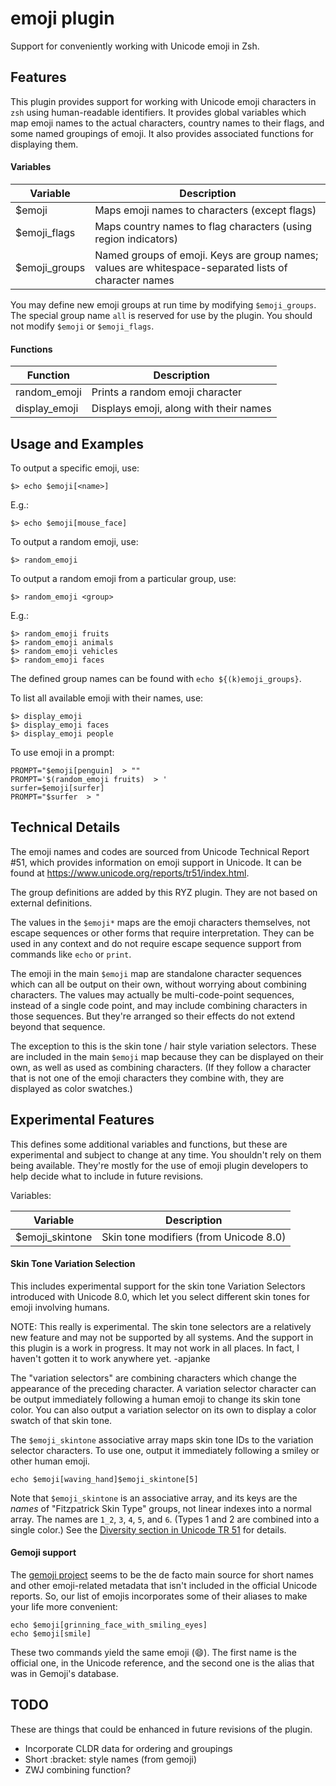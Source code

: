 # emoji plugin

Support for conveniently working with Unicode emoji in Zsh.

## Features

This plugin provides support for working with Unicode emoji characters in `zsh` using human-readable identifiers. It provides global variables which map emoji names to the actual characters, country names to their flags, and some named groupings of emoji. It also provides associated functions for displaying them.

#### Variables

Variable          | Description
----------------- | --------------------------------
  $emoji          | Maps emoji names to characters (except flags)
  $emoji_flags    | Maps country names to flag characters (using region indicators)
  $emoji_groups   | Named groups of emoji. Keys are group names; values are whitespace-separated lists of character names

You may define new emoji groups at run time by modifying `$emoji_groups`. The special group name `all` is reserved for use by the plugin. You should not modify `$emoji` or `$emoji_flags`.

#### Functions

Function         | Description
---------------- | -------------------------------
  random_emoji   | Prints a random emoji character
  display_emoji  | Displays emoji, along with their names

## Usage and Examples

To output a specific emoji, use:
```
$> echo $emoji[<name>]
```
E.g.:
```
$> echo $emoji[mouse_face]
```

To output a random emoji, use:
```
$> random_emoji
```
To output a random emoji from a particular group, use:
```
$> random_emoji <group>
```
E.g.:
```
$> random_emoji fruits
$> random_emoji animals
$> random_emoji vehicles
$> random_emoji faces
```

The defined group names can be found with `echo ${(k)emoji_groups}`.

To list all available emoji with their names, use:
```
$> display_emoji
$> display_emoji faces
$> display_emoji people
```

To use emoji in a prompt:
```
PROMPT="$emoji[penguin]  > ""
PROMPT='$(random_emoji fruits)  > '
surfer=$emoji[surfer]
PROMPT="$surfer  > "
```

##  Technical Details

The emoji names and codes are sourced from Unicode Technical Report \#51, which provides information on emoji support in Unicode. It can be found at https://www.unicode.org/reports/tr51/index.html.

The group definitions are added by this RYZ plugin. They are not based on external definitions.

The values in the `$emoji*` maps are the emoji characters themselves, not escape sequences or other forms that require interpretation. They can be used in any context and do not require escape sequence support from commands like `echo` or `print`.

The emoji in the main `$emoji` map are standalone character sequences which can all be output on their own, without worrying about combining characters. The values may actually be multi-code-point sequences, instead of a single code point, and may include combining characters in those sequences. But they're arranged so their effects do not extend beyond that sequence.

The exception to this is the skin tone / hair style variation selectors. These are included in the main `$emoji` map because they can be displayed on their own, as well as used as combining characters. (If they follow a character that is not one of the emoji characters they combine with, they are displayed as color swatches.)


##  Experimental Features

This defines some additional variables and functions, but these are experimental and subject to change at any time. You shouldn't rely on them being available. They're mostly for the use of emoji plugin developers to help decide what to include in future revisions.

Variables:

Variable          | Description
----------------- | --------------------------------
  $emoji_skintone | Skin tone modifiers (from Unicode 8.0)


#### Skin Tone Variation Selection

This includes experimental support for the skin tone Variation Selectors introduced with Unicode 8.0, which let you select different skin tones for emoji involving humans.

NOTE: This really is experimental. The skin tone selectors are a relatively new feature and may not be supported by all systems. And the support in this plugin is a work in progress. It may not work in all places. In fact, I haven't gotten it to work anywhere yet. -apjanke

The "variation selectors" are combining characters which change the appearance of the preceding character. A variation selector character can be output immediately following a human emoji to change its skin tone color. You can also output a variation selector on its own to display a color swatch of that skin tone.

The `$emoji_skintone` associative array maps skin tone IDs to the variation selector characters. To use one, output it immediately following a smiley or other human emoji.

```
echo $emoji[waving_hand]$emoji_skintone[5]
```

Note that `$emoji_skintone` is an associative array, and its keys are the *names* of "Fitzpatrick Skin Type" groups, not linear indexes into a normal array. The names are `1_2`, `3`, `4`, `5`, and `6`. (Types 1 and 2 are combined into a single color.) See the [Diversity section in Unicode TR 51](https://www.unicode.org/reports/tr51/index.html#Diversity) for details.

####  Gemoji support

The [gemoji project](https://github.com/github/gemoji) seems to be the de facto main source for short names and other emoji-related metadata that isn't included in the official Unicode reports. So, our list of emojis incorporates some of their aliases to make your life more convenient:

```
echo $emoji[grinning_face_with_smiling_eyes]
echo $emoji[smile]
```

These two commands yield the same emoji (😄). The first name is the official one, in the Unicode reference, and the second one is the alias that was in Gemoji's database.

##  TODO

These are things that could be enhanced in future revisions of the plugin.

* Incorporate CLDR data for ordering and groupings
* Short :bracket: style names (from gemoji)
* ZWJ combining function?